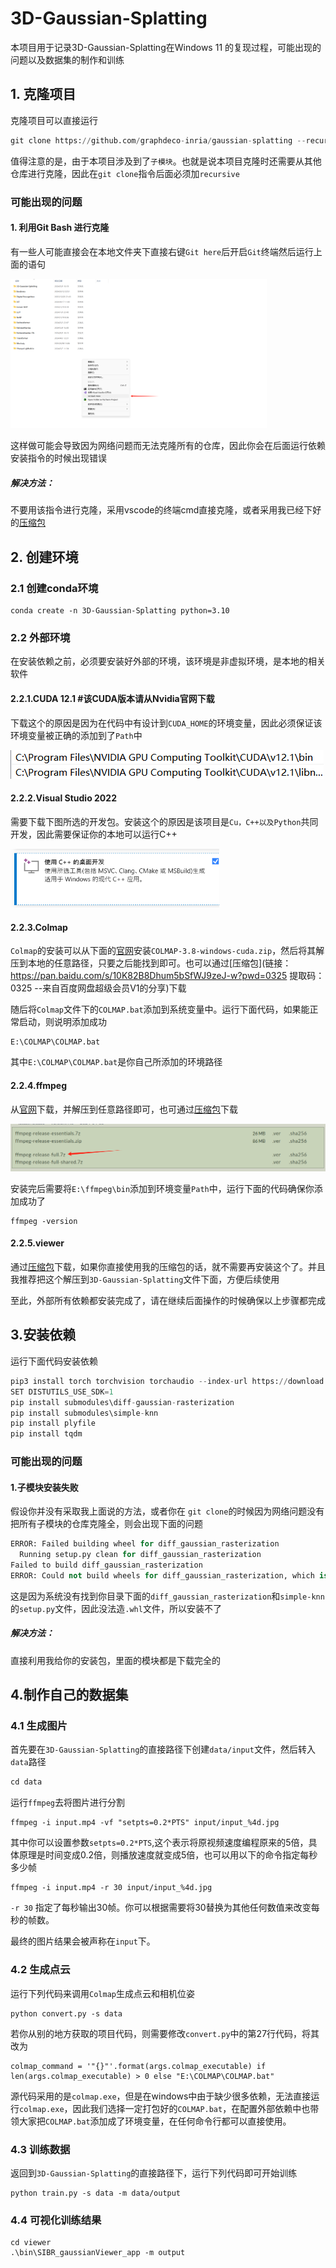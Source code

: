 # 3D-Gaussian-Splatting

本项目用于记录3D-Gaussian-Splatting在Windows 11 的复现过程，可能出现的问题以及数据集的制作和训练

## 1. 克隆项目

克隆项目可以直接运行

```python
git clone https://github.com/graphdeco-inria/gaussian-splatting --recursive
```

值得注意的是，由于本项目涉及到了`子模块`。也就是说本项目克隆时还需要从其他仓库进行克隆，因此在`git clone`指令后面必须加`recursive`

###  可能出现的问题

#### 1. 利用Git Bash 进行克隆

有一些人可能直接会在本地文件夹下直接右键`Git here`后开启`Git`终端然后运行上面的语句

<img src="assets/利用Git Bash 进行克隆.png" alt="logo" style="zoom: 40%;" />

这样做可能会导致因为网络问题而无法克隆所有的仓库，因此你会在后面运行依赖安装指令的时候出现错误

##### 解决方法：

不要用该指令进行克隆，采用vscode的终端cmd直接克隆，或者采用我已经下好的[压缩包](https://pan.baidu.com/s/18KIUGOSvAudPlRCYXjGt6Q?pwd=0325)

## 2. 创建环境

### 2.1 创建conda环境

```
conda create -n 3D-Gaussian-Splatting python=3.10
```

### 2.2 外部环境

在安装依赖之前，必须要安装好外部的环境，该环境是非虚拟环境，是本地的相关软件

#### 2.2.1.CUDA 12.1  #该CUDA版本请从Nvidia官网下载

下载这个的原因是因为在代码中有设计到`CUDA_HOME`的环境变量，因此必须保证该环境变量被正确的添加到了`Path`中

<img src="assets/CUDA 12.1.png" alt="logo" style="zoom: %;" />



#### 2.2.2.Visual Studio 2022 

需要下载下图所选的开发包。安装这个的原因是该项目是`Cu，C++以及Python`共同开发，因此需要保证你的本地可以运行C++

<img src="assets/Visual Studio 2022 .png" alt="logo" style="zoom: 67%;" />

#### 2.2.3.Colmap 

`Colmap`的安装可以从下面的[官网](https://github.com/colmap/colmap/releases/tag/3.8)安装`COLMAP-3.8-windows-cuda.zip`，然后将其解压到本地的任意路径，只要之后能找到即可。也可以通过[压缩包](链接：https://pan.baidu.com/s/10K82B8Dhum5bSfWJ9zeJ-w?pwd=0325 
提取码：0325 
--来自百度网盘超级会员V1的分享)下载

随后将`Colmap`文件下的`COLMAP.bat`添加到系统变量中。运行下面代码，如果能正常启动，则说明添加成功

```
E:\COLMAP\COLMAP.bat
```

其中`E:\COLMAP\COLMAP.bat`是你自己所添加的环境路径

#### 2.2.4.ffmpeg

从[官网](https://www.gyan.dev/ffmpeg/builds/)下载，并解压到任意路径即可，也可通过[压缩包](https://pan.baidu.com/s/1ZZFcW0RdoGcE3qVm5lGpZQ?pwd=0325)下载

<img src="assets/ffmpeg.png" alt="logo" style="zoom:50%;" />

安装完后需要将`E:\ffmpeg\bin`添加到环境变量`Path`中，运行下面的代码确保你添加成功了

```
ffmpeg -version
```

#### 2.2.5.viewer

通过[压缩包](https://pan.baidu.com/s/1oL-eMnGckFIkxvxF2CSYxw?pwd=0325)下载，如果你直接使用我的压缩包的话，就不需要再安装这个了。并且我推荐把这个解压到`3D-Gaussian-Splatting`文件下面，方便后续使用



至此，外部所有依赖都安装完成了，请在继续后面操作的时候确保以上步骤都完成

## 3.安装依赖

运行下面代码安装依赖

```python
pip3 install torch torchvision torchaudio --index-url https://download.pytorch.org/whl/cu121
SET DISTUTILS_USE_SDK=1
pip install submodules\diff-gaussian-rasterization
pip install submodules\simple-knn
pip install plyfile
pip install tqdm
```

### 可能出现的问题

#### 1.子模块安装失败

假设你并没有采取我上面说的方法，或者你在 `git clone`的时候因为网络问题没有把所有子模块的仓库克隆全，则会出现下面的问题

```python
ERROR: Failed building wheel for diff_gaussian_rasterization
  Running setup.py clean for diff_gaussian_rasterization
Failed to build diff_gaussian_rasterization
ERROR: Could not build wheels for diff_gaussian_rasterization, which is required to install pyproject.toml-based projects
```

这是因为系统没有找到你目录下面的`diff_gaussian_rasterization`和`simple-knn`的`setup.py`文件，因此没法造`.whl`文件，所以安装不了

##### 解决方法：

直接利用我给你的安装包，里面的模块都是下载完全的

## 4.制作自己的数据集

### 4.1 生成图片

首先要在`3D-Gaussian-Splatting`的直接路径下创建`data/input`文件，然后转入`data`路径

```python
cd data
```

运行`ffmpeg`去将图片进行分割

```
ffmpeg -i input.mp4 -vf "setpts=0.2*PTS" input/input_%4d.jpg
```

其中你可以设置参数`setpts=0.2*PTS`,这个表示将原视频速度编程原来的5倍，具体原理是时间变成0.2倍，则播放速度就变成5倍，也可以用以下的命令指定每秒多少帧

```
ffmpeg -i input.mp4 -r 30 input/input_%4d.jpg
```

`-r 30` 指定了每秒输出30帧。你可以根据需要将30替换为其他任何数值来改变每秒的帧数。

最终的图片结果会被声称在`input`下。

<!--如果想获得更好的重建质量，则可以运行第二行代码，他能获得更多的分割图片。-->

### 4.2 生成点云

运行下列代码来调用`Colmap`生成点云和相机位姿

```
python convert.py -s data
```

若你从别的地方获取的项目代码，则需要修改`convert.py`中的第27行代码，将其改为

```
colmap_command = '"{}"'.format(args.colmap_executable) if len(args.colmap_executable) > 0 else "E:\COLMAP\COLMAP.bat"
```

源代码采用的是`colmap.exe`，但是在windows中由于缺少很多依赖，无法直接运行`colmap.exe`，因此我们选择一定打包好的`COLMAP.bat`，在配置外部依赖中也带领大家把`COLMAP.bat`添加成了环境变量，在任何命令行都可以直接使用。

### 4.3 训练数据

返回到`3D-Gaussian-Splatting`的直接路径下，运行下列代码即可开始训练

```
python train.py -s data -m data/output
```

### 4.4 可视化训练结果

```
cd viewer
.\bin\SIBR_gaussianViewer_app -m output
```

